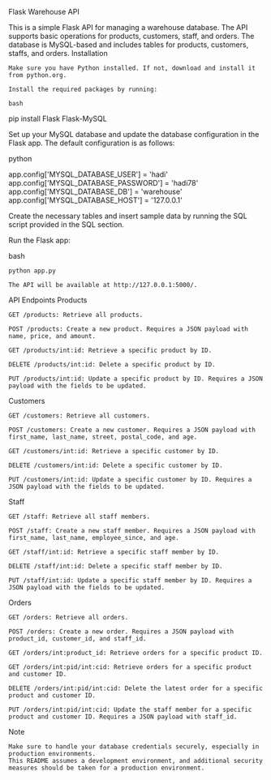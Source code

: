 Flask Warehouse API

This is a simple Flask API for managing a warehouse database. The API supports basic operations for products, customers, staff, and orders. The database is MySQL-based and includes tables for products, customers, staffs, and orders.
Installation

    Make sure you have Python installed. If not, download and install it from python.org.

    Install the required packages by running:

    bash

pip install Flask Flask-MySQL

Set up your MySQL database and update the database configuration in the Flask app. The default configuration is as follows:

python

app.config['MYSQL_DATABASE_USER'] = 'hadi'
app.config['MYSQL_DATABASE_PASSWORD'] = 'hadi78'
app.config['MYSQL_DATABASE_DB'] = 'warehouse'
app.config['MYSQL_DATABASE_HOST'] = '127.0.0.1'

Create the necessary tables and insert sample data by running the SQL script provided in the SQL section.

Run the Flask app:

bash

    python app.py

    The API will be available at http://127.0.0.1:5000/.

API Endpoints
Products

    GET /products: Retrieve all products.

    POST /products: Create a new product. Requires a JSON payload with name, price, and amount.

    GET /products/int:id: Retrieve a specific product by ID.

    DELETE /products/int:id: Delete a specific product by ID.

    PUT /products/int:id: Update a specific product by ID. Requires a JSON payload with the fields to be updated.

Customers

    GET /customers: Retrieve all customers.

    POST /customers: Create a new customer. Requires a JSON payload with first_name, last_name, street, postal_code, and age.

    GET /customers/int:id: Retrieve a specific customer by ID.

    DELETE /customers/int:id: Delete a specific customer by ID.

    PUT /customers/int:id: Update a specific customer by ID. Requires a JSON payload with the fields to be updated.

Staff

    GET /staff: Retrieve all staff members.

    POST /staff: Create a new staff member. Requires a JSON payload with first_name, last_name, employee_since, and age.

    GET /staff/int:id: Retrieve a specific staff member by ID.

    DELETE /staff/int:id: Delete a specific staff member by ID.

    PUT /staff/int:id: Update a specific staff member by ID. Requires a JSON payload with the fields to be updated.

Orders

    GET /orders: Retrieve all orders.

    POST /orders: Create a new order. Requires a JSON payload with product_id, customer_id, and staff_id.

    GET /orders/int:product_id: Retrieve orders for a specific product ID.

    GET /orders/int:pid/int:cid: Retrieve orders for a specific product and customer ID.

    DELETE /orders/int:pid/int:cid: Delete the latest order for a specific product and customer ID.

    PUT /orders/int:pid/int:cid: Update the staff member for a specific product and customer ID. Requires a JSON payload with staff_id.

Note

    Make sure to handle your database credentials securely, especially in production environments.
    This README assumes a development environment, and additional security measures should be taken for a production environment.
